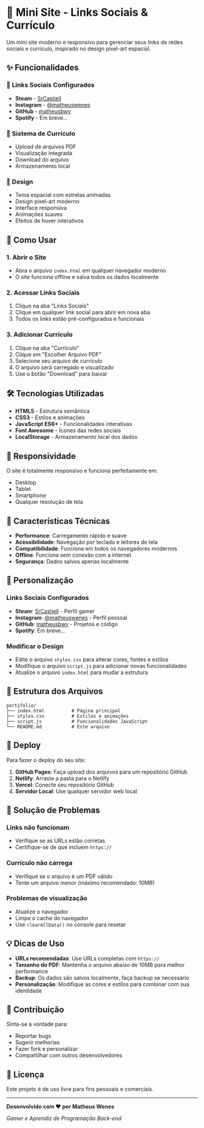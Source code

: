 # 🌟 Mini Site - Links Sociais & Currículo

Um mini site moderno e responsivo para gerenciar seus links de redes sociais e currículo, inspirado no design pixel-art espacial.

## ✨ Funcionalidades

### 🔗 Links Sociais Configurados
- **Steam** - [SrCastiell](https://steamcommunity.com/id/SrCastiell)
- **Instagram** - [@matheuswenes](https://www.instagram.com/matheuswenes/)
- **GitHub** - [matheusbwv](https://github.com/matheusbwv)
- **Spotify** - Em breve...

### 📄 Sistema de Currículo
- Upload de arquivos PDF
- Visualização integrada
- Download do arquivo
- Armazenamento local

### 🎨 Design
- Tema espacial com estrelas animadas
- Design pixel-art moderno
- Interface responsiva
- Animações suaves
- Efeitos de hover interativos

## 🚀 Como Usar

### 1. Abrir o Site
- Abra o arquivo `index.html` em qualquer navegador moderno
- O site funciona offline e salva todos os dados localmente

### 2. Acessar Links Sociais
1. Clique na aba "Links Sociais"
2. Clique em qualquer link social para abrir em nova aba
3. Todos os links estão pré-configurados e funcionais

### 3. Adicionar Currículo
1. Clique na aba "Currículo"
2. Clique em "Escolher Arquivo PDF"
3. Selecione seu arquivo de currículo
4. O arquivo será carregado e visualizado
5. Use o botão "Download" para baixar

## 🛠️ Tecnologias Utilizadas

- **HTML5** - Estrutura semântica
- **CSS3** - Estilos e animações
- **JavaScript ES6+** - Funcionalidades interativas
- **Font Awesome** - Ícones das redes sociais
- **LocalStorage** - Armazenamento local dos dados

## 📱 Responsividade

O site é totalmente responsivo e funciona perfeitamente em:
- Desktop
- Tablet
- Smartphone
- Qualquer resolução de tela

## 🎯 Características Técnicas

- **Performance**: Carregamento rápido e suave
- **Acessibilidade**: Navegação por teclado e leitores de tela
- **Compatibilidade**: Funciona em todos os navegadores modernos
- **Offline**: Funciona sem conexão com a internet
- **Segurança**: Dados salvos apenas localmente

## 🔧 Personalização

### Links Sociais Configurados
- **Steam**: [SrCastiell](https://steamcommunity.com/id/SrCastiell) - Perfil gamer
- **Instagram**: [@matheuswenes](https://www.instagram.com/matheuswenes/) - Perfil pessoal
- **GitHub**: [matheusbwv](https://github.com/matheusbwv) - Projetos e código
- **Spotify**: Em breve...

### Modificar o Design
- Edite o arquivo `styles.css` para alterar cores, fontes e estilos
- Modifique o arquivo `script.js` para adicionar novas funcionalidades
- Atualize o arquivo `index.html` para mudar a estrutura

## 📁 Estrutura dos Arquivos

```
portifolio/
├── index.html          # Página principal
├── styles.css          # Estilos e animações
├── script.js           # Funcionalidades JavaScript
└── README.md           # Este arquivo
```

## 🚀 Deploy

Para fazer o deploy do seu site:

1. **GitHub Pages**: Faça upload dos arquivos para um repositório GitHub
2. **Netlify**: Arraste a pasta para o Netlify
3. **Vercel**: Conecte seu repositório GitHub
4. **Servidor Local**: Use qualquer servidor web local

## 🐛 Solução de Problemas

### Links não funcionam
- Verifique se as URLs estão corretas
- Certifique-se de que incluem `https://`

### Currículo não carrega
- Verifique se o arquivo é um PDF válido
- Tente um arquivo menor (máximo recomendado: 10MB)

### Problemas de visualização
- Atualize o navegador
- Limpe o cache do navegador
- Use `clearAllData()` no console para resetar

## 💡 Dicas de Uso

- **URLs recomendadas**: Use URLs completas com `https://`
- **Tamanho do PDF**: Mantenha o arquivo abaixo de 10MB para melhor performance
- **Backup**: Os dados são salvos localmente, faça backup se necessário
- **Personalização**: Modifique as cores e estilos para combinar com sua identidade

## 🤝 Contribuição

Sinta-se à vontade para:
- Reportar bugs
- Sugerir melhorias
- Fazer fork e personalizar
- Compartilhar com outros desenvolvedores

## 📄 Licença

Este projeto é de uso livre para fins pessoais e comerciais.

---

**Desenvolvido com ❤️ por Matheus Wenes**

*Gamer e Aprendiz de Programação Back-end*
